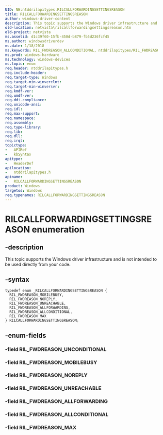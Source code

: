 ```yaml
---
UID: NE:ntddrilapitypes.RILCALLFORWARDINGSETTINGSREASON
title: RILCALLFORWARDINGSETTINGSREASON
author: windows-driver-content
description: This topic supports the Windows driver infrastructure and is not intended to be used directly from your code.
old-location: netvista\rilcallforwardingsettingsreason.htm
old-project: netvista
ms.assetid: d1c39f60-15fb-450d-b879-fb5d236fcf45
ms.author: windowsdriverdev
ms.date: 1/18/2018
ms.keywords: RIL_FWDREASON_ALLCONDITIONAL, ntddrilapitypes/RIL_FWDREASON_NOREPLY, ntddrilapitypes/RIL_FWDREASON_ALLCONDITIONAL, netvista.rilcallforwardingsettingsreason, ntddrilapitypes/RILCALLFORWARDINGSETTINGSREASON, RILCALLFORWARDINGSETTINGSREASON enumeration [Network Drivers Starting with Windows Vista], RIL_FWDREASON_MOBILEBUSY, ntddrilapitypes/RIL_FWDREASON_ALLFORWARDING, RIL_FWDREASON_MAX, ntddrilapitypes/RIL_FWDREASON_UNREACHABLE, RIL_FWDREASON_UNREACHABLE, RIL_FWDREASON_NOREPLY, ntddrilapitypes/RIL_FWDREASON_MOBILEBUSY, RILCALLFORWARDINGSETTINGSREASON, ntddrilapitypes/RIL_FWDREASON_MAX, RIL_FWDREASON_ALLFORWARDING
ms.prod: windows-hardware
ms.technology: windows-devices
ms.topic: enum
req.header: ntddrilapitypes.h
req.include-header: 
req.target-type: Windows
req.target-min-winverclnt: 
req.target-min-winversvr: 
req.kmdf-ver: 
req.umdf-ver: 
req.ddi-compliance: 
req.unicode-ansi: 
req.idl: 
req.max-support: 
req.namespace: 
req.assembly: 
req.type-library: 
req.lib: 
req.dll: 
req.irql: 
topictype:
-	APIRef
-	kbSyntax
apitype:
-	HeaderDef
apilocation:
-	ntddrilapitypes.h
apiname:
-	RILCALLFORWARDINGSETTINGSREASON
product: Windows
targetos: Windows
req.typenames: RILCALLFORWARDINGSETTINGSREASON
---
```


# RILCALLFORWARDINGSETTINGSREASON enumeration


## -description


This topic supports the Windows driver infrastructure and is not intended to be used directly from your code.


## -syntax


````
typedef enum _RILCALLFORWARDINGSETTINGSREASON { 
  RIL_FWDREASON_MOBILEBUSY,
  RIL_FWDREASON_NOREPLY,
  RIL_FWDREASON_UNREACHABLE,
  RIL_FWDREASON_ALLFORWARDING,
  RIL_FWDREASON_ALLCONDITIONAL,
  RIL_FWDREASON_MAX
} RILCALLFORWARDINGSETTINGSREASON;
````


## -enum-fields




### -field RIL_FWDREASON_UNCONDITIONAL



### -field RIL_FWDREASON_MOBILEBUSY



### -field RIL_FWDREASON_NOREPLY



### -field RIL_FWDREASON_UNREACHABLE



### -field RIL_FWDREASON_ALLFORWARDING



### -field RIL_FWDREASON_ALLCONDITIONAL



### -field RIL_FWDREASON_MAX


